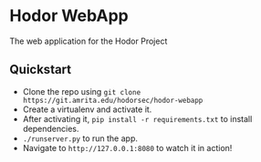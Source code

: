 # Hodor WebApp

The web application for the Hodor Project

## Quickstart
* Clone the repo using `git clone https://git.amrita.edu/hodorsec/hodor-webapp`
* Create a virtualenv and activate it.
* After activating it, `pip install -r requirements.txt` to install dependencies.
* `./runserver.py` to run the app.
* Navigate to `http://127.0.0.1:8080` to watch it in action!


